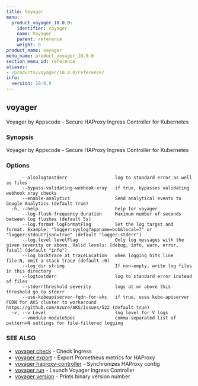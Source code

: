 ```yaml
---
title: Voyager
menu:
  product_voyager_10.0.0:
    identifier: voyager
    name: Voyager
    parent: reference
    weight: 0
product_name: voyager
menu_name: product_voyager_10.0.0
section_menu_id: reference
aliases:
- /products/voyager/10.0.0/reference/
info:
  version: 10.0.0
---
```


## voyager

Voyager by Appscode - Secure HAProxy Ingress Controller for Kubernetes

### Synopsis

Voyager by Appscode - Secure HAProxy Ingress Controller for Kubernetes

### Options

```
      --alsologtostderr                  log to standard error as well as files
      --bypass-validating-webhook-xray   if true, bypasses validating webhook xray checks
      --enable-analytics                 Send analytical events to Google Analytics (default true)
  -h, --help                             help for voyager
      --log-flush-frequency duration     Maximum number of seconds between log flushes (default 5s)
      --log.format logFormatFlag         Set the log target and format. Example: "logger:syslog?appname=bob&local=7" or "logger:stdout?json=true" (default "logger:stderr")
      --log.level levelFlag              Only log messages with the given severity or above. Valid levels: [debug, info, warn, error, fatal] (default "info")
      --log_backtrace_at traceLocation   when logging hits line file:N, emit a stack trace (default :0)
      --log_dir string                   If non-empty, write log files in this directory
      --logtostderr                      log to standard error instead of files
      --stderrthreshold severity         logs at or above this threshold go to stderr
      --use-kubeapiserver-fqdn-for-aks   if true, uses kube-apiserver FQDN for AKS cluster to workaround https://github.com/Azure/AKS/issues/522 (default true)
  -v, --v Level                          log level for V logs
      --vmodule moduleSpec               comma-separated list of pattern=N settings for file-filtered logging
```

### SEE ALSO

* [voyager check](/products/voyager/10.0.0/reference/voyager_check)	 - Check Ingress
* [voyager export](/products/voyager/10.0.0/reference/voyager_export)	 - Export Prometheus metrics for HAProxy
* [voyager haproxy-controller](/products/voyager/10.0.0/reference/voyager_haproxy-controller)	 - Synchronizes HAProxy config
* [voyager run](/products/voyager/10.0.0/reference/voyager_run)	 - Launch Voyager Ingress Controller
* [voyager version](/products/voyager/10.0.0/reference/voyager_version)	 - Prints binary version number.

